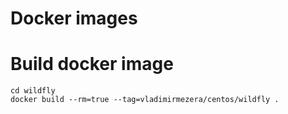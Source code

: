 Docker images
=

Build docker image
==
````shell
cd wildfly
docker build --rm=true --tag=vladimirmezera/centos/wildfly .
````


